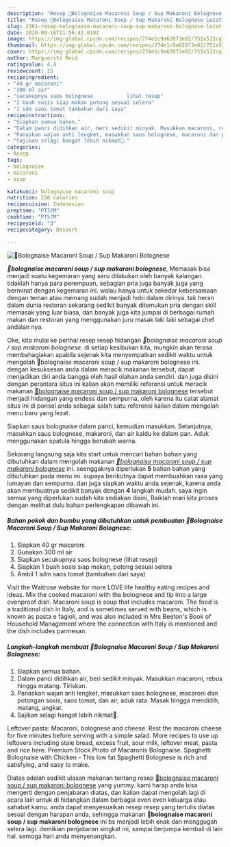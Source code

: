```yaml
---
description: "Resep 🌸Bolognaise Macaroni Soup / Sup Makaroni Bolognese Lezat"
title: "Resep 🌸Bolognaise Macaroni Soup / Sup Makaroni Bolognese Lezat"
slug: 2361-resep-bolognaise-macaroni-soup-sup-makaroni-bolognese-lezat
date: 2020-09-16T11:56:42.018Z
image: https://img-global.cpcdn.com/recipes/274e1c9a62073e82/751x532cq70/🌸bolognaise-macaroni-soup-sup-makaroni-bolognese-foto-resep-utama.jpg
thumbnail: https://img-global.cpcdn.com/recipes/274e1c9a62073e82/751x532cq70/🌸bolognaise-macaroni-soup-sup-makaroni-bolognese-foto-resep-utama.jpg
cover: https://img-global.cpcdn.com/recipes/274e1c9a62073e82/751x532cq70/🌸bolognaise-macaroni-soup-sup-makaroni-bolognese-foto-resep-utama.jpg
author: Marguerite Reid
ratingvalue: 4.4
reviewcount: 15
recipeingredient:
- "40 gr macaroni"
- "300 ml air"
- "secukupnya saos bolognese           lihat resep"
- "1 buah sosis siap makan potong sesuai selera"
- "1 sdm saos tomat tambahan dari saya"
recipeinstructions:
- "Siapkan semua bahan."
- "Dalam panci didihkan air, beri sedikit minyak. Masukkan macaroni, rebus hingga matang. Tiriskan."
- "Panaskan wajan anti lengket, masukkan saos bolognese, macaroni dan potongan sosis, saos tomat, dan air, aduk rata. Masak hingga mendidih, matang, angkat."
- "Sajikan selagi hangat lebih nikmat💞."
categories:
- Resep
tags:
- bolognaise
- macaroni
- soup

katakunci: bolognaise macaroni soup 
nutrition: 220 calories
recipecuisine: Indonesian
preptime: "PT32M"
cooktime: "PT57M"
recipeyield: "3"
recipecategory: Dessert

---
```



![🌸Bolognaise Macaroni Soup / Sup Makaroni Bolognese](https://img-global.cpcdn.com/recipes/274e1c9a62073e82/751x532cq70/🌸bolognaise-macaroni-soup-sup-makaroni-bolognese-foto-resep-utama.jpg)

<b><i>🌸bolognaise macaroni soup / sup makaroni bolognese</i></b>, Memasak bisa menjadi suatu kegemaran yang seru dilakukan oleh banyak kalangan. tidaklah hanya para perempuan, sebagian pria juga banyak juga yang berminat dengan kegemaran ini. walau hanya untuk sekedar kebersamaan dengan teman atau memang sudah menjadi hobi dalam dirinya. tak heran dalam dunia restoran sekarang sedikit banyak ditemukan pria dengan skill memasak yang luar biasa, dan banyak juga kita jumpai di berbagai rumah makan dan restoran yang menggunakan juru masak laki laki sebagai chef andalan nya.

Oke, kita mulai ke perihal resep resep hidangan <i>🌸bolognaise macaroni soup / sup makaroni bolognese</i>. di setiap kesibukan kita, mungkin akan terasa membahagiakan apabila sejenak kita menyempatkan sedikit waktu untuk mengolah 🌸bolognaise macaroni soup / sup makaroni bolognese ini. dengan kesuksesan anda dalam meracik makanan tersebut, dapat menjadikan diri anda bangga oleh hasil olahan anda sendiri. dan juga disini dengan perantara situs ini kalian akan memiliki referensi untuk meracik makanan <u>🌸bolognaise macaroni soup / sup makaroni bolognese</u> tersebut menjadi hidangan yang endess dan sempurna, oleh karena itu catat alamat situs ini di ponsel anda sebagai salah satu referensi kalian dalam mengolah menu baru yang lezat.

Siapkan saus bolognaise dalam panci, kemudian masukkan. Selanjutnya, masukkan saus bolognese, makaroni, dan air kaldu ke dalam pan. Aduk menggunakan spatula hingga berubah warna.


Sekarang langsung saja kita start untuk mencari bahan bahan yang dibutuhkan dalam mengolah makanan <u><i>🌸bolognaise macaroni soup / sup makaroni bolognese</i></u> ini. seenggaknya diperlukan <b>5</b> bahan bahan yang dibutuhkan pada menu ini. supaya berikutnya dapat membuahkan rasa yang lumayan dan sempurna. dan juga siapkan waktu anda sejenak, karena anda akan membuatnya sedikit banyak dengan <b>4</b> langkah mudah. saya ingin semua yang diperlukan sudah kita sediakan disini, Baiklah mari kita proses dengan melihat dulu bahan perlengkapan dibawah ini.

<!--inarticleads1-->

##### Bahan pokok dan bumbu yang dibutuhkan untuk pembuatan 🌸Bolognaise Macaroni Soup / Sup Makaroni Bolognese:

1. Siapkan 40 gr macaroni
1. Gunakan 300 ml air
1. Siapkan secukupnya saos bolognese           (lihat resep)
1. Siapkan 1 buah sosis siap makan, potong sesuai selera
1. Ambil 1 sdm saos tomat (tambahan dari saya)


Visit the Waitrose website for more LOVE life healthy eating recipes and ideas. Mix the cooked macaroni with the bolognese and tip into a large ovenproof dish. Macaroni soup is soup that includes macaroni. The food is a traditional dish in Italy, and is sometimes served with beans, which is known as pasta e fagioli, and was also included in Mrs Beeton&#39;s Book of Household Management where the connection with Italy is mentioned and the dish includes parmesan. 

<!--inarticleads2-->

##### Langkah-langkah membuat 🌸Bolognaise Macaroni Soup / Sup Makaroni Bolognese:

1. Siapkan semua bahan.
1. Dalam panci didihkan air, beri sedikit minyak. Masukkan macaroni, rebus hingga matang. Tiriskan.
1. Panaskan wajan anti lengket, masukkan saos bolognese, macaroni dan potongan sosis, saos tomat, dan air, aduk rata. Masak hingga mendidih, matang, angkat.
1. Sajikan selagi hangat lebih nikmat💞.


Leftover pasta: Macaroni, bolognese and cheese. Rest the macaroni cheese for five minutes before serving with a simple salad. More recipes to use up leftovers including stale bread, excess fruit, sour milk, leftover meat, pasta and rice here. Premium Stock Photo of Macaronis Bolognaise. Spaghetti Bolognaise with Chicken - This low fat Spaghetti Bolognese is rich and satisfying, and easy to make. 

Diatas adalah sedikit ulasan makanan tentang resep <u>🌸bolognaise macaroni soup / sup makaroni bolognese</u> yang yummy. kami harap anda bisa mengerti dengan penjabaran diatas, dan kalian dapat mengolah lagi di acara lain untuk di hidangkan dalam berbagai even even keluarga atau sahabat kamu. anda dapat menyesuaikan resep resep yang tertulis diatas sesuai dengan harapan anda, sehingga makanan <b>🌸bolognaise macaroni soup / sup makaroni bolognese</b> ini bs menjadi lebih enak dan menggugah selera lagi. demikian penjabaran singkat ini, sampai berjumpa kembali di lain hal. semoga hari anda menyenangkan.

